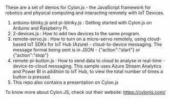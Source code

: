 These are a set of demos for Cylon.js - the JavaScript framework for robotics and physical computing and interacting remotely with IoT Devices.

1.  arduino-blinky.js and pi-blinky.js : Getting started with Cylon.js on Arduino and Raspberry Pi.
2.  2-devices.js : How to add two devices to the same program.
3.  remote-servo.js : How to turn on a micro-servo remotely, using cloud-based IoT SDKs for IoT Hub (Azure) - cloud-to-device messaging. The message format being sent is in JSON - {"action":"start"} or {"action":"stop"}
4.  remote-pi-button.js : How to send data to cloud to analyse in real-time - device-to-cloud messaging. This sample uses Azure Stream Analytics and Power BI in addition to IoT Hub, to view the total number of times a button is pressed.
5.  This repo also contains a presentation on Cylon.js

To know more about Cylon.JS, check out their website: https://cylonjs.com/
